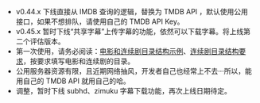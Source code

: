 - v0.44.x 下线直接从 IMDB 查询的逻辑，替换为 TMDB API ，默认使用公用接口，如果不想排队，请使用自己的 TMDB API Key。
- v0.45.x 暂时下线“共享字幕”上传字幕的功能，依然可以下载字幕。将上线第二个评估版本。
- 第一次使用，请务必阅读：[电影和连续剧目录结构示例](https://github.com/ChineseSubFinder/ChineseSubFinder/blob/docs/DesignFile/电影和连续剧目录结构示例.md)、[连续剧目录结构要求](https://github.com/ChineseSubFinder/ChineseSubFinder/blob/docs/DesignFile/连续剧目录结构要求.md)，按要求填写电影和连续剧的目录。
- 公用服务器资源有限，且近期网络抽风，开发者自己也经常上不去···所以，能用自己的 TMDB API 就用自己的哈。
- 调整，暂时下线 subhd、zimuku 字幕下载功能，再次上线日期待定。
